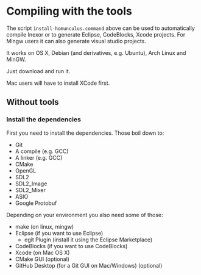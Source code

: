 # Compiling with the tools

The script `install-homunculus.command` above can be used to
automatically compile Inexor or to generate Eclipse, CodeBlocks, 
Xcode projects. For Mingw users it can also generate
visual studio projects.

It works on OS X, Debian (and derivatives, e.g. Ubuntu),
Arch Linux and MinGW.

Just download and run it.

Mac users will have to install XCode first.

## Without tools

### Install the dependencies

First you need to install the dependencies. Those boil down
to:

* Git
* A compile (e.g. GCC)
* A linker (e.g. GCC)
* CMake
* OpenGL
* SDL2
* SDL2_Image
* SDL2_Mixer
* ASIO
* Google Protobuf

Depending on your environment you also need some of those:

* make (on linux, mingw)
* Eclipse (if you want to use Eclipse)
  * egit Plugin (install it using the Eclipse Marketplace)
* CodeBlocks (if you want to use CodeBlocks)
* Xcode (on Mac OS X)
* CMake GUI (optional)
* GitHub Desktop (for a Git GUI on Mac/Windows) (optional)
